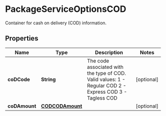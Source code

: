 

# PackageServiceOptionsCOD

Container for cash on delivery (COD) information.

## Properties

| Name | Type | Description | Notes |
|------------ | ------------- | ------------- | -------------|
|**coDCode** | **String** | The code associated with the type of COD. Valid values: 1 - Regular COD 2 - Express COD 3 - Tagless COD |  [optional] |
|**coDAmount** | [**CODCODAmount**](CODCODAmount.md) |  |  [optional] |



